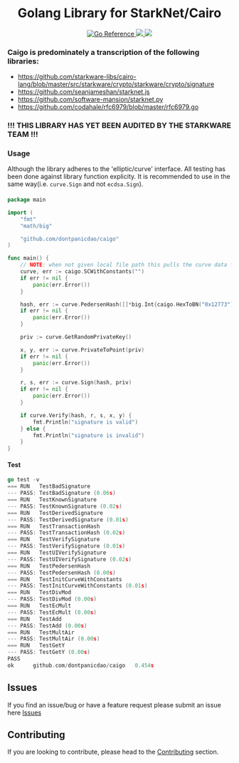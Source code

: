 <h1 align="center">Golang Library for StarkNet/Cairo</h1>

<p align="center">
    <a href="https://pkg.go.dev/github.com/dontpanicdao/caigo">
        <img src="https://pkg.go.dev/badge/github.com/dontpanicdao/caigo.svg" alt="Go Reference">
    </a>
    <a href="https://github.com/dontpanicdao/caigo/blob/main/LICENSE">
        <img src="https://img.shields.io/badge/license-MIT-black">
    </a>
    <a href="https://starkware.co/">
        <img src="https://img.shields.io/badge/powered_by-StarkWare-navy">
    </a>
</p>

### Caigo is predominately a transcription of the following libraries:
- https://github.com/starkware-libs/cairo-lang/blob/master/src/starkware/crypto/starkware/crypto/signature
- https://github.com/seanjameshan/starknet.js
- https://github.com/software-mansion/starknet.py
- https://github.com/codahale/rfc6979/blob/master/rfc6979.go

### !!! THIS LIBRARY HAS YET BEEN AUDITED BY THE STARKWARE TEAM !!!

### Usage
Although the library adheres to the 'elliptic/curve' interface. All testing has been done against library function explicity. It is recommended to use in the same way(i.e. `curve.Sign` and not `ecdsa.Sign`).

####
```go
package main

import (
	"fmt"
	"math/big"

	"github.com/dontpanicdao/caigo"
)

func main() {
	// NOTE: when not given local file path this pulls the curve data from Starkware github repo
	curve, err := caigo.SCWithConstants("")
	if err != nil {
		panic(err.Error())
	}

	hash, err := curve.PedersenHash([]*big.Int{caigo.HexToBN("0x12773"), caigo.HexToBN("0x872362")})
	if err != nil {
		panic(err.Error())
	}

	priv := curve.GetRandomPrivateKey()

	x, y, err := curve.PrivateToPoint(priv)
	if err != nil {
		panic(err.Error())
	}

	r, s, err := curve.Sign(hash, priv)
	if err != nil {
		panic(err.Error())
	}

	if curve.Verify(hash, r, s, x, y) {
		fmt.Println("signature is valid")
	} else {
		fmt.Println("signature is invalid")
	}
}
```

#### Test
```go
go test -v
=== RUN   TestBadSignature
--- PASS: TestBadSignature (0.06s)
=== RUN   TestKnownSignature
--- PASS: TestKnownSignature (0.02s)
=== RUN   TestDerivedSignature
--- PASS: TestDerivedSignature (0.01s)
=== RUN   TestTransactionHash
--- PASS: TestTransactionHash (0.02s)
=== RUN   TestVerifySignature
--- PASS: TestVerifySignature (0.01s)
=== RUN   TestUIVerifySignature
--- PASS: TestUIVerifySignature (0.02s)
=== RUN   TestPedersenHash
--- PASS: TestPedersenHash (0.00s)
=== RUN   TestInitCurveWithConstants
--- PASS: TestInitCurveWithConstants (0.01s)
=== RUN   TestDivMod
--- PASS: TestDivMod (0.00s)
=== RUN   TestEcMult
--- PASS: TestEcMult (0.00s)
=== RUN   TestAdd
--- PASS: TestAdd (0.00s)
=== RUN   TestMultAir
--- PASS: TestMultAir (0.00s)
=== RUN   TestGetY
--- PASS: TestGetY (0.00s)
PASS
ok      github.com/dontpanicdao/caigo   0.454s
```

## Issues

If you find an issue/bug or have a feature request please submit an issue here
[Issues](https://github.com/dontpanicdao/caigo/issues)

## Contributing

If you are looking to contribute, please head to the
[Contributing](https://github.com/dontpanicdao/caigo/blob/main/CONTRIBUTING.md) section.